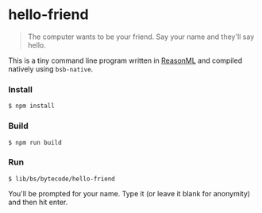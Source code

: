 # hello-friend

> The computer wants to be your friend. Say your name and they'll say hello.

This is a tiny command line program written in [ReasonML](https://reasonml.github.io/) and compiled natively using `bsb-native`.

### Install

```
$ npm install
```

### Build

```
$ npm run build
```

### Run

```
$ lib/bs/bytecode/hello-friend
```

You'll be prompted for your name. Type it (or leave it blank for anonymity) and then hit enter.
